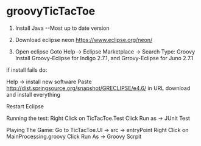 # groovyTicTacToe
1) Install Java
--Most up to date version

2) Download eclipse neon
https://www.eclipse.org/neon/

3) Open eclipse
Goto Help -> Eclipse Marketplace -> Search
Type: Groovy 
Install Groovy-Eclipse for Indigo 2.7.1, and Grrovy-Eclipse for Juno 2.7.1

if install fails do:

Help -> install new software
Paste http://dist.springsource.org/snapshot/GRECLIPSE/e4.6/ in URL
download and install everything

Restart Eclipse

Running the test:
Right Click on TicTacToe.Test
Click Run as -> JUnit Test

Playing The Game:
Go to TicTacToe.UI -> src -> entryPoint
Right Click on MainProcessing.groovy
Click Run As -> Groovy Scrpit
